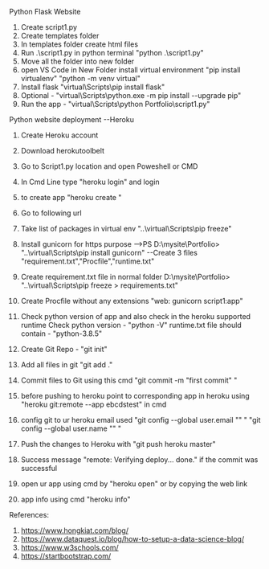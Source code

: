Python Flask Website 

1) Create script1.py
2) Create templates folder
3) In templates folder create html files
4) Run .\script1.py in python terminal "python .\script1.py"
5) Move all the folder into new folder
6) open VS Code in New Folder install virtual environment 
		"pip install virtualenv"
		"python -m venv virtual"
7) Install flask "virtual\Scripts\pip install flask"
8) Optional - "virtual\Scripts\python.exe -m pip install --upgrade pip"
9) Run the app - "virtual\Scripts\python Portfolio\script1.py"

Python website deployment
--Heroku

1) Create Heroku account
2) Download herokutoolbelt 
3) Go to Script1.py location and open Poweshell or CMD
4) In Cmd Line type "heroku login" and login 
5) to create app "heroku create <appname>"
6) Go to following url 

7) Take list of packages in virtual env "..\virtual\Scripts\pip freeze"
8) Install gunicorn for https purpose -->PS D:\mysite\Portfolio> "..\virtual\Scripts\pip install gunicorn"
--Create 3 files "requirement.txt","Procfile","runtime.txt"
9) Create requirement.txt file in normal folder D:\mysite\Portfolio> "..\virtual\Scripts\pip freeze > requirements.txt"
10) Create Procfile without any extensions "web: gunicorn script1:app"
11) Check python version of app and also check in the heroku supported runtime
	Check python version - "python -V"
	runtime.txt file should contain - "python-3.8.5"
	
12) Create Git Repo - "git init"
13) Add all files in git "git add ."
14) Commit files to Git using this cmd "git commit -m "first commit" "
15) before pushing to heroku point to corresponding app in heroku using "heroku git:remote --app ebcdstest" in cmd 
16) config git to ur heroku email used 
		"git config --global user.email "<email>" "
		"git config --global user.name "<username>" "
17) Push the changes to Heroku with "git push heroku master"
18) Success message "remote: Verifying deploy... done." if the commit was successful
19) open ur app using cmd by "heroku open" or by copying the web link 
20) app info using cmd "heroku info"

References:
1) https://www.hongkiat.com/blog/
2) https://www.dataquest.io/blog/how-to-setup-a-data-science-blog/
3) https://www.w3schools.com/
4) https://startbootstrap.com/
